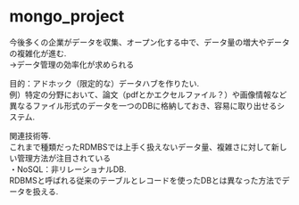# mongo_project
今後多くの企業がデータを収集、オープン化する中で、データ量の増大やデータの複雑化が進む.  
→データ管理の効率化が求められる

目的：アドホック（限定的な）データハブを作りたい.  
例）特定の分野において、論文（pdfとかエクセルファイル？）や画像情報など異なるファイル形式のデータを一つのDBに格納しておき、容易に取り出せるシステム.  


関連技術等.  
これまで種類だったRDMBSでは上手く扱えないデータ量、複雑さに対して新しい管理方法が注目されている   
・NoSQL：非リレーショナルDB.  
RDBMSと呼ばれる従来のテーブルとレコードを使ったDBとは異なった方法でデータを扱える.  

